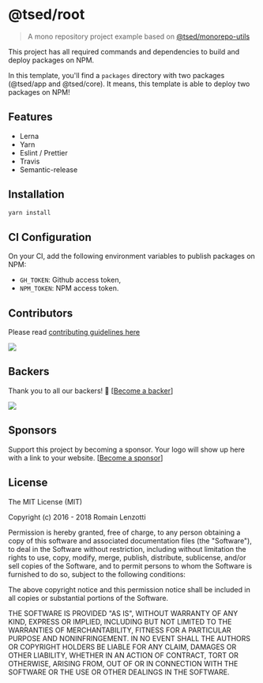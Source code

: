 # @tsed/root 
> A mono repository project example based on [@tsed/monorepo-utils](https://github.com/TypedProject/tsed-monorepo-utils)

This project has all required commands and dependencies to build and deploy packages on NPM.

In this template, you'll find a `packages` directory with two packages (@tsed/app and @tsed/core). It means, 
this template is able to deploy two packages on NPM!

## Features

- Lerna
- Yarn
- Eslint / Prettier
- Travis
- Semantic-release

## Installation

```bash
yarn install
```

## CI Configuration

On your CI, add the following environment variables to publish packages on NPM:

- `GH_TOKEN`: Github access token,
- `NPM_TOKEN`: NPM access token.

## Contributors

Please read [contributing guidelines here](https://tsed.io/CONTRIBUTING.html)

<a href="https://github.com/TypedProject/ts-express-decorators/graphs/contributors"><img src="https://opencollective.com/tsed/contributors.svg?width=890" /></a>


## Backers

Thank you to all our backers! 🙏 [[Become a backer](https://opencollective.com/tsed#backer)]

<a href="https://opencollective.com/tsed#backers" target="_blank"><img src="https://opencollective.com/tsed/tiers/backer.svg?width=890"></a>


## Sponsors

Support this project by becoming a sponsor. Your logo will show up here with a link to your website. [[Become a sponsor](https://opencollective.com/tsed#sponsor)]

## License

The MIT License (MIT)

Copyright (c) 2016 - 2018 Romain Lenzotti

Permission is hereby granted, free of charge, to any person obtaining a copy of this software and associated documentation files (the "Software"), to deal in the Software without restriction, including without limitation the rights to use, copy, modify, merge, publish, distribute, sublicense, and/or sell copies of the Software, and to permit persons to whom the Software is furnished to do so, subject to the following conditions:

The above copyright notice and this permission notice shall be included in all copies or substantial portions of the Software.

THE SOFTWARE IS PROVIDED "AS IS", WITHOUT WARRANTY OF ANY KIND, EXPRESS OR IMPLIED, INCLUDING BUT NOT LIMITED TO THE WARRANTIES OF MERCHANTABILITY, FITNESS FOR A PARTICULAR PURPOSE AND NONINFRINGEMENT. IN NO EVENT SHALL THE AUTHORS OR COPYRIGHT HOLDERS BE LIABLE FOR ANY CLAIM, DAMAGES OR OTHER LIABILITY, WHETHER IN AN ACTION OF CONTRACT, TORT OR OTHERWISE, ARISING FROM, OUT OF OR IN CONNECTION WITH THE SOFTWARE OR THE USE OR OTHER DEALINGS IN THE SOFTWARE.
